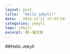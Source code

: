 ```yaml
---
layout: post
title:  "hello jekyll!"
date:   2016-12-21 17:43:54
categories: jekyll
tags: jekyll
excerpt: 第一篇文章
---
```

##Hello Jekyll
